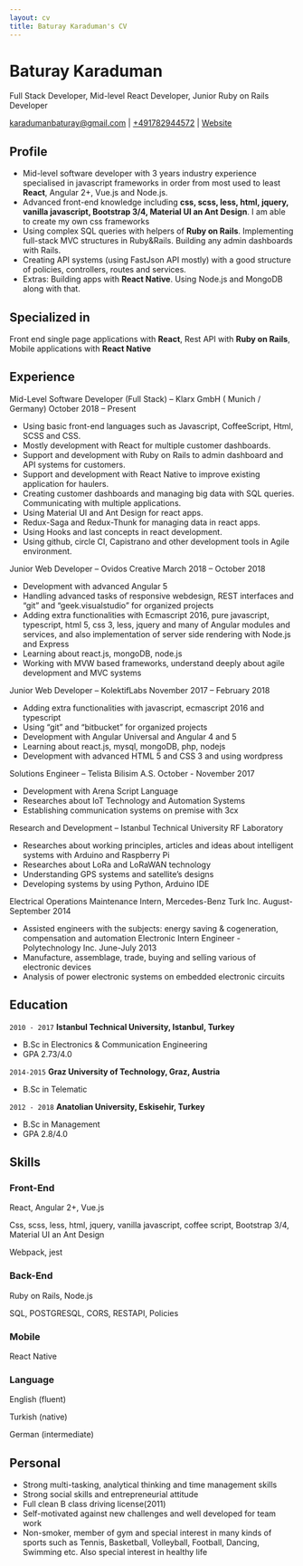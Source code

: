 ```yaml
---
layout: cv
title: Baturay Karaduman's CV
---
```

# Baturay Karaduman
Full Stack Developer, Mid-level React Developer, Junior Ruby on Rails Developer

<div id="webaddress">
<a href="mailto:karadumanbaturay@gmail.com">karadumanbaturay@gmail.com</a>
| <a href="tel:+491782944572">+491782944572</a>
| <a href="http://www.spaceocean.co">Website</a>
</div>


## Profile

<ul class="generic-list">
  <li>
    Mid-level software developer with 3 years industry experience specialised in javascript frameworks in order from most used to least <strong>React</strong>, Angular 2+, Vue.js and Node.js.
  </li>
  <li>
    Advanced front-end knowledge including <strong>css, scss, less, html, jquery, vanilla javascript, Bootstrap 3/4, Material UI an Ant Design</strong>. I am able to create my own css frameworks
  </li>
  <li>
    Using complex SQL queries with helpers of <strong>Ruby on Rails</strong>. Implementing full-stack MVC structures in Ruby&Rails. Building any admin dashboards with Rails.
  </li>
  <li>
    Creating API systems (using FastJson API mostly) with a good structure of policies, controllers, routes and services.
  </li>
  <li>
    Extras: Building apps with <strong>React Native</strong>. Using Node.js and MongoDB along with that.
  </li>
</ul>

## Specialized in

Front end single page applications with <strong>React</strong>, Rest API with <strong>Ruby on Rails</strong>, Mobile applications with <strong>React Native</strong>


## Experience
<p class="title">
  Mid-Level Software Developer (Full Stack) – Klarx GmbH ( Munich / Germany) <span class="extra-info"> October 2018 – Present</span>
</p>
<ul class="generic-list mb-3">
  <li>
    Using basic front-end languages such as Javascript, CoffeeScript, Html, SCSS and CSS.
  </li>
  <li>
    Mostly development with React for multiple customer dashboards.
  </li>
  <li>
    Support and development with Ruby on Rails to admin dashboard and API systems for customers.
  </li>
  <li>
    Support and development with React Native to improve existing application for haulers.
  </li>
  <li>
    Creating customer dashboards and managing big data with SQL queries. Communicating with multiple applications.
  </li>
  <li>
    Using Material UI and Ant Design for react apps.
  </li>
  <li>
    Redux-Saga and Redux-Thunk for managing data in react apps.
  </li>
  <li>
    Using Hooks and last concepts in react development.
  </li>
  <li>
    Using github, circle CI, Capistrano and other development tools in Agile environment.
  </li>
</ul>
<p class="title">
  Junior Web Developer – Ovidos Creative <span class="extra-info"> March 2018 – October 2018</span>
</p>
<ul class="generic-list mb-3">
  <li>Development with advanced Angular 5 </li>
  <li>Handling advanced tasks of responsive webdesign, REST interfaces and “git” and “geek.visualstudio” for organized projects </li>
  <li>Adding extra functionalities with Ecmascript 2016, pure javascript, typescript, html 5, css 3, less, jquery and many of Angular modules and services, and also implementation of server side rendering with Node.js and Express </li>
  <li>Learning about react.js, mongoDB, node.js </li>
  <li>Working with MVW based frameworks, understand deeply about agile development and MVC systems </li>
</ul>
<p class="title">
  Junior Web Developer – KolektifLabs <span class="extra-info"> November 2017 – February 2018</span>
</p>
<ul class="generic-list mb-3">
  <li>Adding extra functionalities with javascript, ecmascript 2016 and typescript</li>
  <li>Using “git” and “bitbucket” for organized projects</li>
  <li>Development with Angular Universal and Angular 4 and 5</li>
  <li>Learning about react.js, mysql, mongoDB, php, nodejs</li>
  <li>Development with advanced HTML 5 and CSS 3 and using wordpress</li>
</ul>
<p class="title">
  Solutions Engineer – Telista Bilisim A.S. <span class="extra-info"> October - November 2017 </span>
</p>
<ul class="generic-list mb-3">
  <li>Development with Arena Script Language</li>
  <li>Researches about IoT Technology and Automation Systems</li>
  <li>Establishing communication systems on premise with 3cx</li>
</ul>
<p class="title">
  Research and Development – Istanbul Technical University RF Laboratory
</p>
<ul class="generic-list mb-3">
  <li>Researches about working principles, articles and ideas about intelligent systems with Arduino and Raspberry Pi</li>
  <li>Researches about LoRa and LoRaWAN technology</li>
  <li>Understanding GPS systems and satellite’s designs</li>
  <li>Developing systems by using Python, Arduino IDE</li>
</ul>
<p class="title">
  Electrical Operations Maintenance Intern, Mercedes-Benz Turk Inc. <span class="extra-info"> August-September 2014 </span>
</p>
<ul class="generic-list">
  <li>Assisted engineers with the subjects: energy saving & cogeneration, compensation and automation Electronic Intern Engineer - Polytechnology Inc. June-July 2013</li>
  <li>Manufacture, assemblage, trade, buying and selling various of electronic devices</li>
  <li>Analysis of power electronic systems on embedded electronic circuits</li>
</ul>


## Education
`2010 - 2017`
__Istanbul Technical University, Istanbul, Turkey__

- B.Sc in Electronics & Communication Engineering
- GPA 2.73/4.0

`2014-2015`
__Graz University of Technology, Graz, Austria__

- B.Sc in Telematic

`2012 - 2018`
__Anatolian University, Eskisehir, Turkey__

- B.Sc in Management
- GPA 2.8/4.0



## Skills
<h3><strong>Front-End</strong></h3>
React, Angular 2+, Vue.js

Css, scss, less, html, jquery, vanilla javascript, coffee script, Bootstrap 3/4, Material UI an Ant Design

Webpack, jest

<h3><strong>Back-End</strong></h3>
Ruby on Rails, Node.js

SQL, POSTGRESQL, CORS, RESTAPI, Policies

<h3><strong>Mobile</strong></h3>
React Native

<h3><strong>Language</strong></h3>
English (fluent)

Turkish (native)

German (intermediate)

## Personal

<ul class="generic-list">
  <li>Strong multi-tasking, analytical thinking and time management skills</li>
  <li>Strong social skills and entrepreneurial attitude</li>
  <li>Full clean B class driving license(2011)</li>
  <li>Self-motivated against new challenges and well developed for team work</li>
  <li>Non-smoker, member of gym and special interest in many kinds of sports such as Tennis, Basketball, Volleyball, Football, Dancing, Swimming etc. Also special interest in healthy life</li>
</ul>
